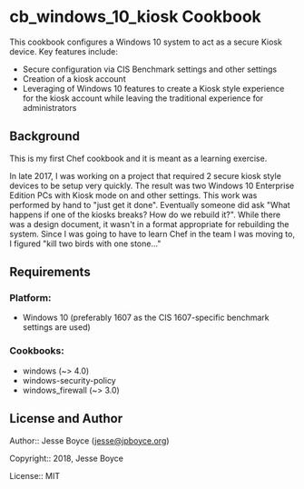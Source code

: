 cb_windows_10_kiosk Cookbook
============================

This cookbook configures a Windows 10 system to act as a secure Kiosk device.  Key features include:

* Secure configuration via CIS Benchmark settings and other settings
* Creation of a kiosk account
* Leveraging of Windows 10 features to create a Kiosk style experience for the kiosk account while leaving the traditional experience for administrators

Background
----------
This is my first Chef cookbook and it is meant as a learning exercise.

In late 2017, I was working on a project that required 2 secure kiosk style devices to be setup very quickly.  The result was two Windows 10 Enterprise Edition PCs with Kiosk mode on and other settings.  This work was performed by hand to "just get it done".
Eventually someone did ask "What happens if one of the kiosks breaks?  How do we rebuild it?".  While there was a design document, it wasn't in a format appropriate for rebuilding the system.  Since I was going to have to learn Chef in the team I was moving to, I figured "kill two birds with one stone..."

Requirements
------------

### Platform:

* Windows 10 (preferably 1607 as the CIS 1607-specific benchmark settings are used)

### Cookbooks:

* windows (~> 4.0)
* windows-security-policy
* windows_firewall (~> 3.0)

License and Author
------------------
Author:: Jesse Boyce (<jesse@jpboyce.org>)

Copyright:: 2018, Jesse Boyce

License:: MIT
